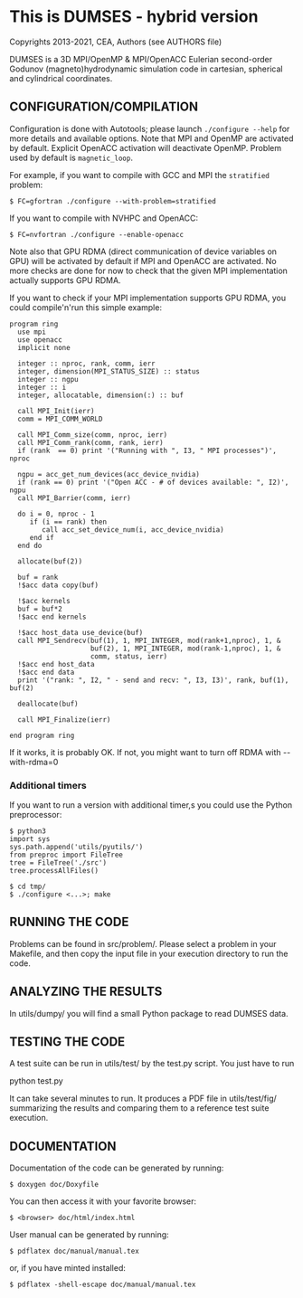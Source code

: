 # This is DUMSES - hybrid version

Copyrights 2013-2021, CEA, Authors (see AUTHORS file)

DUMSES is a 3D MPI/OpenMP & MPI/OpenACC Eulerian second-order Godunov (magneto)hydrodynamic simulation code in cartesian, spherical and cylindrical coordinates.


## CONFIGURATION/COMPILATION

Configuration is done with Autotools; please launch `./configure --help` for more details and available options. Note that 
MPI and OpenMP are activated by default. Explicit OpenACC activation will deactivate OpenMP. Problem used by default is 
`magnetic_loop`.

For example, if you want to compile with GCC and MPI the `stratified` problem:
```
$ FC=gfortran ./configure --with-problem=stratified
```
If you want to compile with NVHPC and OpenACC:
```
$ FC=nvfortran ./configure --enable-openacc
```

Note also that GPU RDMA (direct communication of device variables on GPU) will be activated by default if MPI and OpenACC are activated. 
No more checks are done for now to check that the given MPI implementation actually supports GPU RDMA.

If you want to check if your MPI implementation supports GPU RDMA, you could compile'n'run this simple example:

```
program ring
  use mpi
  use openacc
  implicit none

  integer :: nproc, rank, comm, ierr
  integer, dimension(MPI_STATUS_SIZE) :: status
  integer :: ngpu
  integer :: i
  integer, allocatable, dimension(:) :: buf

  call MPI_Init(ierr)
  comm = MPI_COMM_WORLD

  call MPI_Comm_size(comm, nproc, ierr)
  call MPI_Comm_rank(comm, rank, ierr)
  if (rank  == 0) print '("Running with ", I3, " MPI processes")', nproc

  ngpu = acc_get_num_devices(acc_device_nvidia)
  if (rank == 0) print '("Open ACC - # of devices available: ", I2)', ngpu
  call MPI_Barrier(comm, ierr)

  do i = 0, nproc - 1
     if (i == rank) then
        call acc_set_device_num(i, acc_device_nvidia)
     end if
  end do

  allocate(buf(2))

  buf = rank
  !$acc data copy(buf)
  
  !$acc kernels
  buf = buf*2
  !$acc end kernels
  
  !$acc host_data use_device(buf)
  call MPI_Sendrecv(buf(1), 1, MPI_INTEGER, mod(rank+1,nproc), 1, &
                    buf(2), 1, MPI_INTEGER, mod(rank-1,nproc), 1, &
                    comm, status, ierr)
  !$acc end host_data
  !$acc end data
  print '("rank: ", I2, " - send and recv: ", I3, I3)', rank, buf(1), buf(2)

  deallocate(buf)

  call MPI_Finalize(ierr)

end program ring
```

If it works, it is probably OK. If not, you might want to turn off RDMA with --with-rdma=0

### Additional timers

If you want to run a version with additional timer,s you could use the Python preprocessor:

```
$ python3
import sys
sys.path.append('utils/pyutils/')
from preproc import FileTree
tree = FileTree('./src')
tree.processAllFiles()

$ cd tmp/
$ ./configure <...>; make
```

## RUNNING THE CODE

Problems can be found in src/problem/. Please select a problem in your Makefile, and then copy the input file in your execution directory to run the code.


## ANALYZING THE RESULTS

In utils/dumpy/ you will find a small Python package to read DUMSES data.


## TESTING THE CODE

A test suite can be run in utils/test/ by the test.py script. You just have to run

python test.py

It can take several minutes to run. It produces a PDF file in utils/test/fig/ summarizing the results and comparing them to a reference test suite execution.


## DOCUMENTATION

Documentation of the code can be generated by running:
```
$ doxygen doc/Doxyfile
```

You can then access it with your favorite browser:
```
$ <browser> doc/html/index.html
```

User manual can be generated by running:
```
$ pdflatex doc/manual/manual.tex
```
or, if you have minted installed:
```
$ pdflatex -shell-escape doc/manual/manual.tex
```
